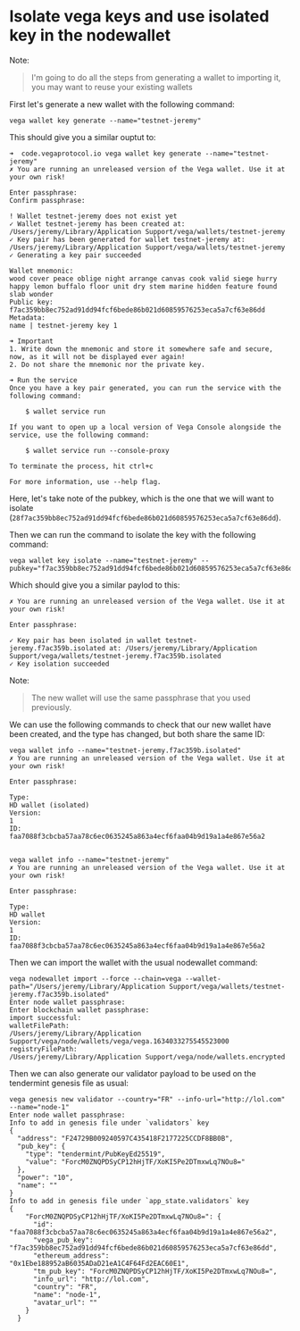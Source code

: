 Isolate vega keys and use isolated key in the nodewallet
========================================================

Note:
> I'm going to do all the steps from generating a wallet to importing it, you may want to reuse your existing wallets

First let's generate a new wallet with the following command:
```
vega wallet key generate --name="testnet-jeremy"
```

This should give you a similar ouptut to:
```
➜  code.vegaprotocol.io vega wallet key generate --name="testnet-jeremy"
✗ You are running an unreleased version of the Vega wallet. Use it at your own risk!

Enter passphrase:
Confirm passphrase:

! Wallet testnet-jeremy does not exist yet
✓ Wallet testnet-jeremy has been created at: /Users/jeremy/Library/Application Support/vega/wallets/testnet-jeremy
✓ Key pair has been generated for wallet testnet-jeremy at: /Users/jeremy/Library/Application Support/vega/wallets/testnet-jeremy
✓ Generating a key pair succeeded

Wallet mnemonic:
wood cover peace oblige night arrange canvas cook valid siege hurry happy lemon buffalo floor unit dry stem marine hidden feature found slab wonder
Public key:
f7ac359bb8ec752ad91dd94fcf6bede86b021d60859576253eca5a7cf63e86dd
Metadata:
name | testnet-jeremy key 1

➜ Important
1. Write down the mnemonic and store it somewhere safe and secure, now, as it will not be displayed ever again!
2. Do not share the mnemonic nor the private key.

➜ Run the service
Once you have a key pair generated, you can run the service with the following command:

    $ wallet service run

If you want to open up a local version of Vega Console alongside the service, use the following command:

    $ wallet service run --console-proxy

To terminate the process, hit ctrl+c

For more information, use --help flag.
```

Here, let's take note of the pubkey, which is the one that we will want to isolate (`28f7ac359bb8ec752ad91dd94fcf6bede86b021d60859576253eca5a7cf63e86dd`).

Then we can run the command to isolate the key with the following command:
```
vega wallet key isolate --name="testnet-jeremy" --pubkey="f7ac359bb8ec752ad91dd94fcf6bede86b021d60859576253eca5a7cf63e86dd"
```

Which should give you a similar paylod to this:
```
✗ You are running an unreleased version of the Vega wallet. Use it at your own risk!

Enter passphrase:

✓ Key pair has been isolated in wallet testnet-jeremy.f7ac359b.isolated at: /Users/jeremy/Library/Application Support/vega/wallets/testnet-jeremy.f7ac359b.isolated
✓ Key isolation succeeded
```

Note:
> The new wallet will use the same passphrase that you used previously.

We can use the following commands to check that our new wallet have been created, and the type has changed, but both share the same ID:
```
vega wallet info --name="testnet-jeremy.f7ac359b.isolated"
✗ You are running an unreleased version of the Vega wallet. Use it at your own risk!

Enter passphrase:

Type:
HD wallet (isolated)
Version:
1
ID:
faa7088f3cbcba57aa78c6ec0635245a863a4ecf6faa04b9d19a1a4e867e56a2


vega wallet info --name="testnet-jeremy"
✗ You are running an unreleased version of the Vega wallet. Use it at your own risk!

Enter passphrase:

Type:
HD wallet
Version:
1
ID:
faa7088f3cbcba57aa78c6ec0635245a863a4ecf6faa04b9d19a1a4e867e56a2
```

Then we can import the wallet with the usual nodewallet command:
```
vega nodewallet import --force --chain=vega --wallet-path="/Users/jeremy/Library/Application Support/vega/wallets/testnet-jeremy.f7ac359b.isolated"
Enter node wallet passphrase:
Enter blockchain wallet passphrase:
import successful:
walletFilePath:
/Users/jeremy/Library/Application Support/vega/node/wallets/vega/vega.1634033275545523000
registryFilePath:
/Users/jeremy/Library/Application Support/vega/node/wallets.encrypted
```

Then we can also generate our validator payload to be used on the tendermint genesis file as usual:
```
vega genesis new validator --country="FR" --info-url="http://lol.com" --name="node-1"
Enter node wallet passphrase:
Info to add in genesis file under `validators` key
{
  "address": "F24729B009240597C435418F2177225CCDF8BB0B",
  "pub_key": {
    "type": "tendermint/PubKeyEd25519",
    "value": "ForcM0ZNQPDSyCP12hHjTF/XoKI5Pe2DTmxwLq7NOu8="
  },
  "power": "10",
  "name": ""
}
Info to add in genesis file under `app_state.validators` key
{
    "ForcM0ZNQPDSyCP12hHjTF/XoKI5Pe2DTmxwLq7NOu8=": {
      "id": "faa7088f3cbcba57aa78c6ec0635245a863a4ecf6faa04b9d19a1a4e867e56a2",
      "vega_pub_key": "f7ac359bb8ec752ad91dd94fcf6bede86b021d60859576253eca5a7cf63e86dd",
      "ethereum_address": "0x1Ebe188952aB6035ADaD21eA1C4F64Fd2EAC60E1",
      "tm_pub_key": "ForcM0ZNQPDSyCP12hHjTF/XoKI5Pe2DTmxwLq7NOu8=",
      "info_url": "http://lol.com",
      "country": "FR",
      "name": "node-1",
      "avatar_url": ""
    }
  }
```
